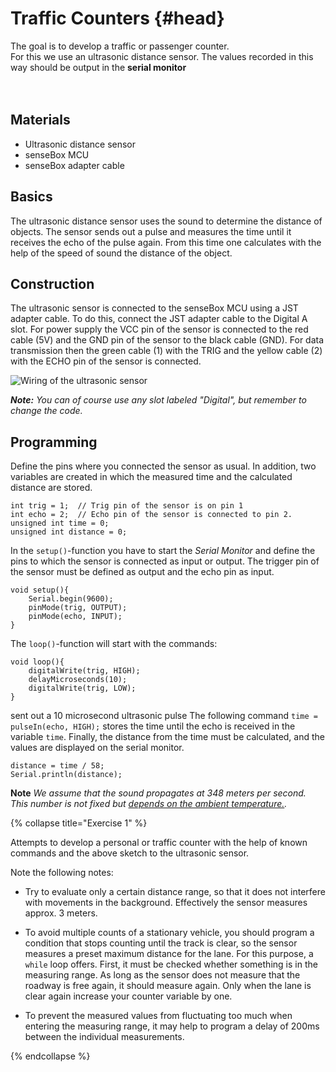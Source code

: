 # Traffic Counters {#head}

<div class="description">
The goal is to develop a traffic or passenger counter.<br>
For this we use an ultrasonic distance sensor. The values recorded in this way should be output in the  <b>serial monitor</b> 
</div>
<div class="line">
    <br>
    <br>
</div>

## Materials
* Ultrasonic distance sensor
* senseBox MCU
* senseBox adapter cable

## Basics
The ultrasonic distance sensor uses the sound to determine the distance of objects. The sensor sends out a pulse and measures the time until it receives the echo of the pulse again. From this time one calculates with the help of the speed of sound the distance of the object.

## Construction
The ultrasonic sensor is connected to the senseBox MCU using a JST adapter cable. To do this, connect the JST adapter cable to the Digital A slot. For power supply the VCC pin of the sensor is connected to the red cable (5V) and the GND pin of the sensor to the black cable (GND). For data transmission then the green cable (1) with the TRIG and the yellow cable (2) with the ECHO pin of the sensor is connected.

![Wiring of the ultrasonic sensor](../../../pictures/projekte/Verkehrszaehler_v2.png)

***Note:*** *You can of course use any slot labeled "Digital", but remember to change the code.*

## Programming

Define the pins where you connected the sensor as usual. In addition, two variables are created in which the measured time and the calculated distance are stored.
```arduino
int trig = 1;  // Trig pin of the sensor is on pin 1
int echo = 2;  // Echo pin of the sensor is connected to pin 2.
unsigned int time = 0;
unsigned int distance = 0;
```

In the `setup()`-function you have to start the *Serial Monitor* and define the pins to which the sensor is connected as input or output. The trigger pin of the sensor must be defined as output and the echo pin as input.


```arduino
void setup(){
    Serial.begin(9600);
    pinMode(trig, OUTPUT);
    pinMode(echo, INPUT);
}
```

The `loop()`-function will start with the commands:

```arduino
void loop(){
    digitalWrite(trig, HIGH);
    delayMicroseconds(10);
    digitalWrite(trig, LOW);
}
```
sent out a 10 microsecond ultrasonic pulse
The following command `time = pulseIn(echo, HIGH);` stores the time until the echo is received in the variable `time`.
Finally, the distance from the time must be calculated, and the values are displayed on the serial monitor.

```arduino
distance = time / 58;
Serial.println(distance);
```
**Note** *We assume that the sound propagates at 348 meters per second. This number is not fixed but [depends on the ambient temperature.](https://en.wikipedia.org/wiki/Speed_of_sound).*

{% collapse title="Exercise 1" %}

Attempts to develop a personal or traffic counter with the help of known commands and the above sketch to the ultrasonic sensor.

Note the following notes:
- Try to evaluate only a certain distance range, so that it does not interfere with movements in the background. Effectively the sensor measures approx. 3 meters.

- To avoid multiple counts of a stationary vehicle, you should program a condition that stops counting until the track is clear, so the sensor measures a preset maximum distance for the lane. For this purpose, a `while` loop offers. First, it must be checked whether something is in the measuring range. As long as the sensor does not measure that the roadway is free again, it should measure again. Only when the lane is clear again increase your counter variable by one.

- To prevent the measured values ​​from fluctuating too much when entering the measuring range, it may help to program a delay of 200ms between the individual measurements.

{% endcollapse %}
